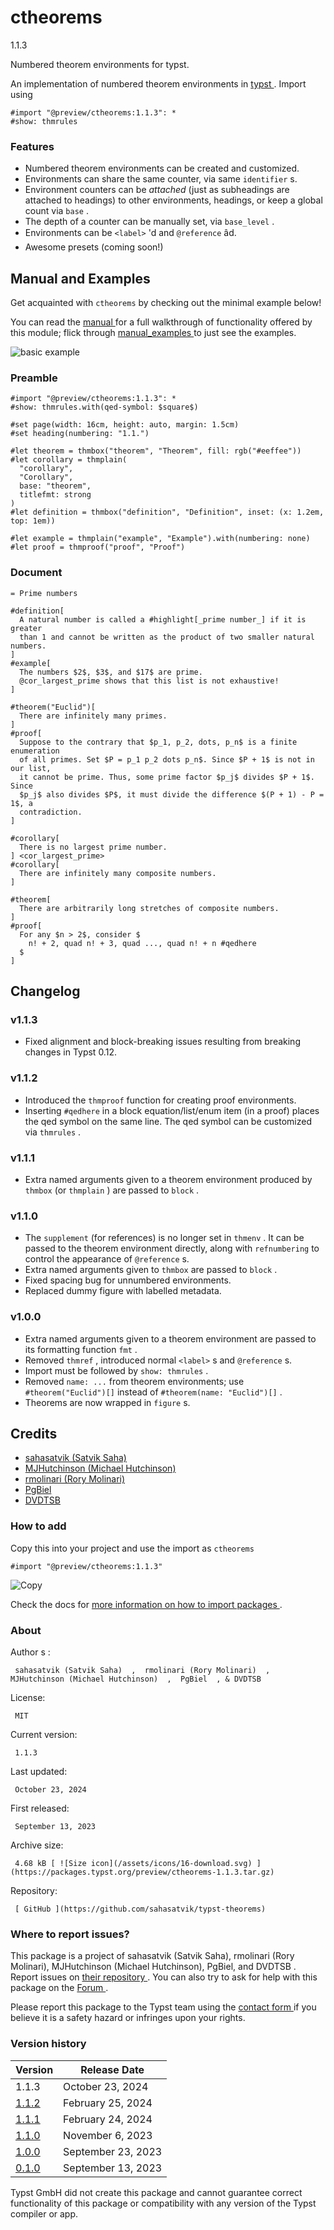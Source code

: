 #  ctheorems

1.1.3

Numbered theorem environments for typst.

An implementation of numbered theorem environments in [ typst
](https://github.com/typst/typst) . Import using

    
    
    #import "@preview/ctheorems:1.1.3": *
    #show: thmrules
    

###  Features

  * Numbered theorem environments can be created and customized. 
  * Environments can share the same counter, via same ` identifier ` s. 
  * Environment counters can be _attached_ (just as subheadings are attached to headings) to other environments, headings, or keep a global count via ` base ` . 
  * The depth of a counter can be manually set, via ` base_level ` . 
  * Environments can be ` <label> ` 'd and ` @reference ` âd. 
  * Awesome presets (coming soon!) 

##  Manual and Examples

Get acquainted with ` ctheorems ` by checking out the minimal example below!

You can read the [ manual
](https://github.com/typst/packages/raw/main/packages/preview/ctheorems/1.1.3/assets/manual.pdf)
for a full walkthrough of functionality offered by this module; flick through
[ manual_examples
](https://github.com/typst/packages/raw/main/packages/preview/ctheorems/1.1.3/assets/manual_examples.pdf)
to just see the examples.

![basic
example](https://github.com/typst/packages/raw/main/packages/preview/ctheorems/1.1.3/assets/basic.png)

###  Preamble

    
    
    #import "@preview/ctheorems:1.1.3": *
    #show: thmrules.with(qed-symbol: $square$)
    
    #set page(width: 16cm, height: auto, margin: 1.5cm)
    #set heading(numbering: "1.1.")
    
    #let theorem = thmbox("theorem", "Theorem", fill: rgb("#eeffee"))
    #let corollary = thmplain(
      "corollary",
      "Corollary",
      base: "theorem",
      titlefmt: strong
    )
    #let definition = thmbox("definition", "Definition", inset: (x: 1.2em, top: 1em))
    
    #let example = thmplain("example", "Example").with(numbering: none)
    #let proof = thmproof("proof", "Proof")
    

###  Document

    
    
    = Prime numbers
    
    #definition[
      A natural number is called a #highlight[_prime number_] if it is greater
      than 1 and cannot be written as the product of two smaller natural numbers.
    ]
    #example[
      The numbers $2$, $3$, and $17$ are prime.
      @cor_largest_prime shows that this list is not exhaustive!
    ]
    
    #theorem("Euclid")[
      There are infinitely many primes.
    ]
    #proof[
      Suppose to the contrary that $p_1, p_2, dots, p_n$ is a finite enumeration
      of all primes. Set $P = p_1 p_2 dots p_n$. Since $P + 1$ is not in our list,
      it cannot be prime. Thus, some prime factor $p_j$ divides $P + 1$.  Since
      $p_j$ also divides $P$, it must divide the difference $(P + 1) - P = 1$, a
      contradiction.
    ]
    
    #corollary[
      There is no largest prime number.
    ] <cor_largest_prime>
    #corollary[
      There are infinitely many composite numbers.
    ]
    
    #theorem[
      There are arbitrarily long stretches of composite numbers.
    ]
    #proof[
      For any $n > 2$, consider $
        n! + 2, quad n! + 3, quad ..., quad n! + n #qedhere
      $
    ]
    

##  Changelog

###  v1.1.3

  * Fixed alignment and block-breaking issues resulting from breaking changes in Typst 0.12. 

###  v1.1.2

  * Introduced the ` thmproof ` function for creating proof environments. 
  * Inserting ` #qedhere ` in a block equation/list/enum item (in a proof) places the qed symbol on the same line. The qed symbol can be customized via ` thmrules ` . 

###  v1.1.1

  * Extra named arguments given to a theorem environment produced by ` thmbox ` (or ` thmplain ` ) are passed to ` block ` . 

###  v1.1.0

  * The ` supplement ` (for references) is no longer set in ` thmenv ` . It can be passed to the theorem environment directly, along with ` refnumbering ` to control the appearance of ` @reference ` s. 
  * Extra named arguments given to ` thmbox ` are passed to ` block ` . 
  * Fixed spacing bug for unnumbered environments. 
  * Replaced dummy figure with labelled metadata. 

###  v1.0.0

  * Extra named arguments given to a theorem environment are passed to its formatting function ` fmt ` . 
  * Removed ` thmref ` , introduced normal ` <label> ` s and ` @reference ` s. 
  * Import must be followed by ` show: thmrules ` . 
  * Removed ` name: ... ` from theorem environments; use ` #theorem("Euclid")[] ` instead of ` #theorem(name: "Euclid")[] ` . 
  * Theorems are now wrapped in ` figure ` s. 

##  Credits

  * [ sahasatvik (Satvik Saha) ](https://github.com/sahasatvik)
  * [ MJHutchinson (Michael Hutchinson) ](https://github.com/MJHutchinson)
  * [ rmolinari (Rory Molinari) ](https://github.com/rmolinari)
  * [ PgBiel ](https://github.com/PgBiel)
  * [ DVDTSB ](https://github.com/DVDTSB)

###  How to add

Copy this into your project and use the import as  ` ctheorems `

    
    
    #import "@preview/ctheorems:1.1.3"

![Copy](/assets/icons/16-copy.svg)

Check the docs for  [ more information on how to import packages
](https://typst.app/docs/reference/scripting/#packages) .

###  About

Author  s  :

     sahasatvik (Satvik Saha)  ,  rmolinari (Rory Molinari)  ,  MJHutchinson (Michael Hutchinson)  ,  PgBiel  , & DVDTSB 
License:

     MIT 
Current version:

     1.1.3 
Last updated:

     October 23, 2024 
First released:

     September 13, 2023 
Archive size:

     4.68 kB [ ![Size icon](/assets/icons/16-download.svg) ](https://packages.typst.org/preview/ctheorems-1.1.3.tar.gz)
Repository:

     [ GitHub ](https://github.com/sahasatvik/typst-theorems)

###  Where to report issues?

This  package  is a project of  sahasatvik (Satvik Saha), rmolinari (Rory
Molinari), MJHutchinson (Michael Hutchinson), PgBiel, and DVDTSB  .  Report
issues on  [ their repository ](https://github.com/sahasatvik/typst-theorems)
.  You can also try to ask for help with this  package  on the  [ Forum
](https://forum.typst.app) .

Please report this  package  to the Typst team using the  [ contact form
](https://typst.app/contact) if you believe it is a safety hazard or infringes
upon your rights.

###  Version history

Version  |  Release Date   
---|---  
1.1.3  |  October 23, 2024   
[ 1.1.2 ](https://typst.app/universe/package/ctheorems/1.1.2/) |  February 25, 2024   
[ 1.1.1 ](https://typst.app/universe/package/ctheorems/1.1.1/) |  February 24, 2024   
[ 1.1.0 ](https://typst.app/universe/package/ctheorems/1.1.0/) |  November 6, 2023   
[ 1.0.0 ](https://typst.app/universe/package/ctheorems/1.0.0/) |  September 23, 2023   
[ 0.1.0 ](https://typst.app/universe/package/ctheorems/0.1.0/) |  September 13, 2023   
  
Typst GmbH did not create this  package  and cannot guarantee correct
functionality of this  package  or compatibility with any version of the Typst
compiler or app.


